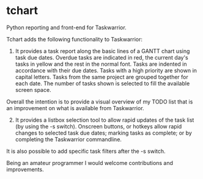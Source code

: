 tchart
======

Python reporting and front-end for Taskwarrior.

Tchart adds the following functionality to Taskwarrior:

1) It provides a task report along the basic lines of a GANTT chart using task due dates.  Overdue tasks are indicated in red, the current day's tasks in yellow and the rest in the normal font.  Tasks are indented in accordance with their due dates.  Tasks with a high priority are shown in capital letters.  Tasks from the same project are grouped together for each date.  The number of tasks shown is selected to fill the available screen space.

Overall the intention is to provide a visual overview of my TODO list that is an improvement on what is available from Taskwarrior.

2) It provides a listbox selection tool to allow rapid updates of the task list (by using the -s switch).  Onscreen buttons, or hotkeys allow rapid changes to selected task due dates; marking tasks as complete; or by completing the Taskwarrior commandline.

It is also possible to add specific task filters after the -s switch.

Being an amateur programmer I would welcome contributions and improvements.
